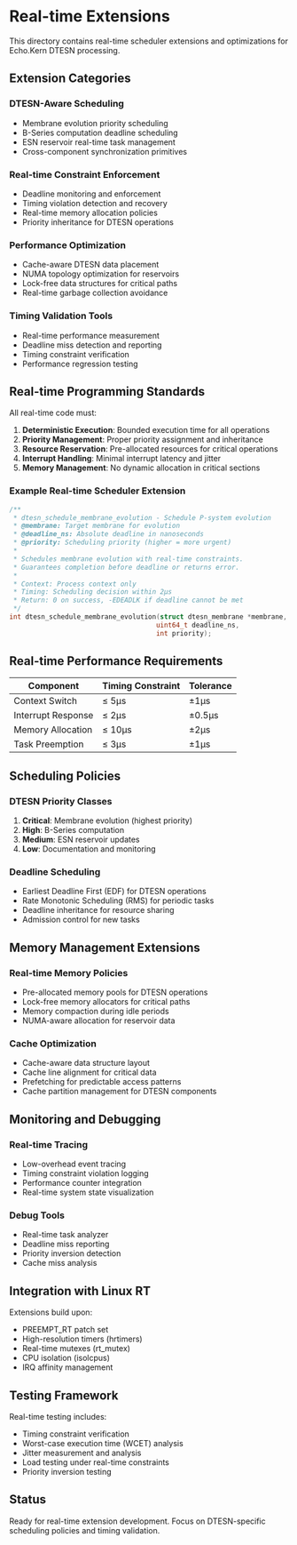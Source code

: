 # Real-time Extensions

This directory contains real-time scheduler extensions and optimizations for Echo.Kern DTESN processing.

## Extension Categories

### DTESN-Aware Scheduling
- Membrane evolution priority scheduling
- B-Series computation deadline scheduling  
- ESN reservoir real-time task management
- Cross-component synchronization primitives

### Real-time Constraint Enforcement
- Deadline monitoring and enforcement
- Timing violation detection and recovery
- Real-time memory allocation policies
- Priority inheritance for DTESN operations

### Performance Optimization
- Cache-aware DTESN data placement
- NUMA topology optimization for reservoirs
- Lock-free data structures for critical paths
- Real-time garbage collection avoidance

### Timing Validation Tools
- Real-time performance measurement
- Deadline miss detection and reporting
- Timing constraint verification
- Performance regression testing

## Real-time Programming Standards

All real-time code must:

1. **Deterministic Execution**: Bounded execution time for all operations
2. **Priority Management**: Proper priority assignment and inheritance
3. **Resource Reservation**: Pre-allocated resources for critical operations
4. **Interrupt Handling**: Minimal interrupt latency and jitter
5. **Memory Management**: No dynamic allocation in critical sections

### Example Real-time Scheduler Extension
```c
/**
 * dtesn_schedule_membrane_evolution - Schedule P-system evolution
 * @membrane: Target membrane for evolution
 * @deadline_ns: Absolute deadline in nanoseconds
 * @priority: Scheduling priority (higher = more urgent)
 *
 * Schedules membrane evolution with real-time constraints.
 * Guarantees completion before deadline or returns error.
 *
 * Context: Process context only
 * Timing: Scheduling decision within 2μs
 * Return: 0 on success, -EDEADLK if deadline cannot be met
 */
int dtesn_schedule_membrane_evolution(struct dtesn_membrane *membrane,
                                     uint64_t deadline_ns,
                                     int priority);
```

## Real-time Performance Requirements

| Component | Timing Constraint | Tolerance |
|-----------|------------------|-----------|
| Context Switch | ≤ 5μs | ±1μs |
| Interrupt Response | ≤ 2μs | ±0.5μs |
| Memory Allocation | ≤ 10μs | ±2μs |
| Task Preemption | ≤ 3μs | ±1μs |

## Scheduling Policies

### DTESN Priority Classes
1. **Critical**: Membrane evolution (highest priority)
2. **High**: B-Series computation  
3. **Medium**: ESN reservoir updates
4. **Low**: Documentation and monitoring

### Deadline Scheduling
- Earliest Deadline First (EDF) for DTESN operations
- Rate Monotonic Scheduling (RMS) for periodic tasks
- Deadline inheritance for resource sharing
- Admission control for new tasks

## Memory Management Extensions

### Real-time Memory Policies
- Pre-allocated memory pools for DTESN operations
- Lock-free memory allocators for critical paths
- Memory compaction during idle periods
- NUMA-aware allocation for reservoir data

### Cache Optimization
- Cache-aware data structure layout
- Cache line alignment for critical data
- Prefetching for predictable access patterns
- Cache partition management for DTESN components

## Monitoring and Debugging

### Real-time Tracing
- Low-overhead event tracing
- Timing constraint violation logging
- Performance counter integration
- Real-time system state visualization

### Debug Tools
- Real-time task analyzer
- Deadline miss reporting
- Priority inversion detection
- Cache miss analysis

## Integration with Linux RT

Extensions build upon:
- PREEMPT_RT patch set
- High-resolution timers (hrtimers)
- Real-time mutexes (rt_mutex)
- CPU isolation (isolcpus)
- IRQ affinity management

## Testing Framework

Real-time testing includes:
- Timing constraint verification
- Worst-case execution time (WCET) analysis
- Jitter measurement and analysis
- Load testing under real-time constraints
- Priority inversion testing

## Status

Ready for real-time extension development. Focus on DTESN-specific scheduling policies and timing validation.